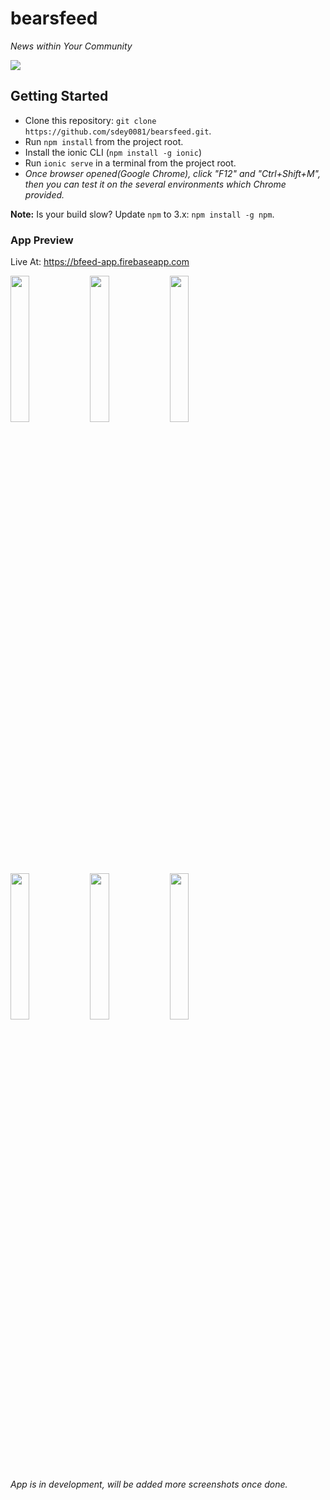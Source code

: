 # bearsfeed

_News within Your Community_

<img src="https://github.com/sdey0081/bearsfeed/blob/master/resources/ios/icon/icon@2x.png" />

## Getting Started

* Clone this repository: `git clone https://github.com/sdey0081/bearsfeed.git`.
* Run `npm install` from the project root.
* Install the ionic CLI (`npm install -g ionic`)
* Run `ionic serve` in a terminal from the project root.
* _Once browser opened(Google Chrome), click "F12" and "Ctrl+Shift+M", then you can test it on the several environments which Chrome provided._

**Note:** Is your build slow? Update `npm` to 3.x: `npm install -g npm`.

### App Preview
Live At: https://bfeed-app.firebaseapp.com

<img src="https://s3.amazonaws.com/ionic-marketplace/ionic-news-app-starter/screenshot_1" width="24.5%" />
<img src="https://s3.amazonaws.com/ionic-marketplace/ionic-news-app-starter/screenshot_2" width="24.5%" />
<img src="https://s3.amazonaws.com/ionic-marketplace/ionic-news-app-starter/screenshot_3" width="24.5%" />

<img src="https://s3.amazonaws.com/ionic-marketplace/ionic-news-app-starter/screenshot_4" width="24.5%" />
<img src="https://s3.amazonaws.com/ionic-marketplace/ionic-news-app-starter/screenshot_5" width="24.5%" />
<img src="https://s3.amazonaws.com/ionic-marketplace/ionic-news-app-starter/screenshot_6" width="24.5%" />

_App is in development, will be added more screenshots once done._
